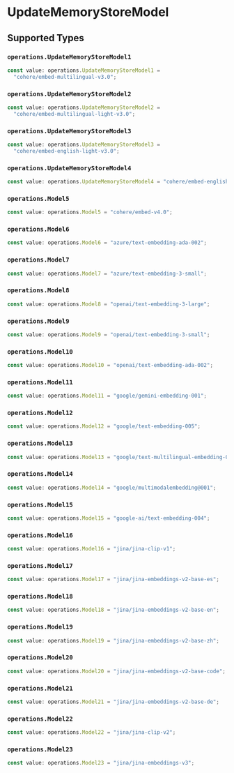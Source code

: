 # UpdateMemoryStoreModel


## Supported Types

### `operations.UpdateMemoryStoreModel1`

```typescript
const value: operations.UpdateMemoryStoreModel1 =
  "cohere/embed-multilingual-v3.0";
```

### `operations.UpdateMemoryStoreModel2`

```typescript
const value: operations.UpdateMemoryStoreModel2 =
  "cohere/embed-multilingual-light-v3.0";
```

### `operations.UpdateMemoryStoreModel3`

```typescript
const value: operations.UpdateMemoryStoreModel3 =
  "cohere/embed-english-light-v3.0";
```

### `operations.UpdateMemoryStoreModel4`

```typescript
const value: operations.UpdateMemoryStoreModel4 = "cohere/embed-english-v3.0";
```

### `operations.Model5`

```typescript
const value: operations.Model5 = "cohere/embed-v4.0";
```

### `operations.Model6`

```typescript
const value: operations.Model6 = "azure/text-embedding-ada-002";
```

### `operations.Model7`

```typescript
const value: operations.Model7 = "azure/text-embedding-3-small";
```

### `operations.Model8`

```typescript
const value: operations.Model8 = "openai/text-embedding-3-large";
```

### `operations.Model9`

```typescript
const value: operations.Model9 = "openai/text-embedding-3-small";
```

### `operations.Model10`

```typescript
const value: operations.Model10 = "openai/text-embedding-ada-002";
```

### `operations.Model11`

```typescript
const value: operations.Model11 = "google/gemini-embedding-001";
```

### `operations.Model12`

```typescript
const value: operations.Model12 = "google/text-embedding-005";
```

### `operations.Model13`

```typescript
const value: operations.Model13 = "google/text-multilingual-embedding-002";
```

### `operations.Model14`

```typescript
const value: operations.Model14 = "google/multimodalembedding@001";
```

### `operations.Model15`

```typescript
const value: operations.Model15 = "google-ai/text-embedding-004";
```

### `operations.Model16`

```typescript
const value: operations.Model16 = "jina/jina-clip-v1";
```

### `operations.Model17`

```typescript
const value: operations.Model17 = "jina/jina-embeddings-v2-base-es";
```

### `operations.Model18`

```typescript
const value: operations.Model18 = "jina/jina-embeddings-v2-base-en";
```

### `operations.Model19`

```typescript
const value: operations.Model19 = "jina/jina-embeddings-v2-base-zh";
```

### `operations.Model20`

```typescript
const value: operations.Model20 = "jina/jina-embeddings-v2-base-code";
```

### `operations.Model21`

```typescript
const value: operations.Model21 = "jina/jina-embeddings-v2-base-de";
```

### `operations.Model22`

```typescript
const value: operations.Model22 = "jina/jina-clip-v2";
```

### `operations.Model23`

```typescript
const value: operations.Model23 = "jina/jina-embeddings-v3";
```


